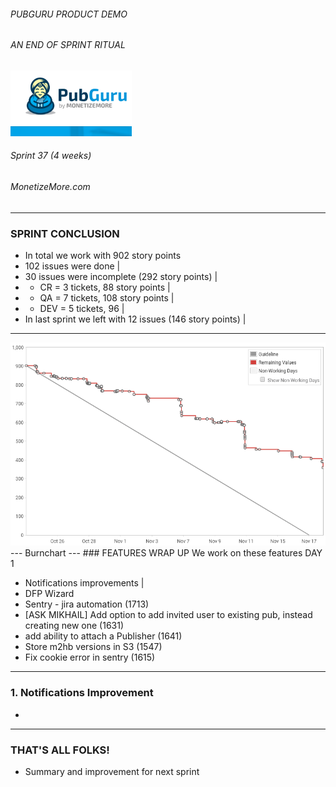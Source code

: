 ###### PUBGURU PRODUCT DEMO
###### AN END OF SPRINT RITUAL  

<img src="pg.png" alt="PuBGuru"/>

###### Sprint 37 (4 weeks)
###### MonetizeMore.com
---
### SPRINT CONCLUSION
- In total we work with 902 story points
- 102 issues were done |
- 30 issues were incomplete (292 story points) |
- * CR = 3 tickets, 88 story points |
- * QA = 7 tickets, 108 story points  |
- * DEV = 5 tickets, 96 |
- In last sprint we left with 12 issues (146 story points) |

---
<img src="sprint37end.png"/>
---
Burnchart
---
### FEATURES WRAP UP
We work on these features
DAY 1

- Notifications improvements |
- DFP Wizard
- Sentry - jira automation (1713)
- [ASK MIKHAIL] Add option to add invited user to existing pub, instead creating new one (1631)
- add ability to attach a Publisher (1641)
- Store m2hb versions in S3 (1547)
- Fix cookie error in sentry (1615)
---
### 1. Notifications Improvement
- 
---
### THAT'S ALL FOLKS!
- Summary and improvement for next sprint